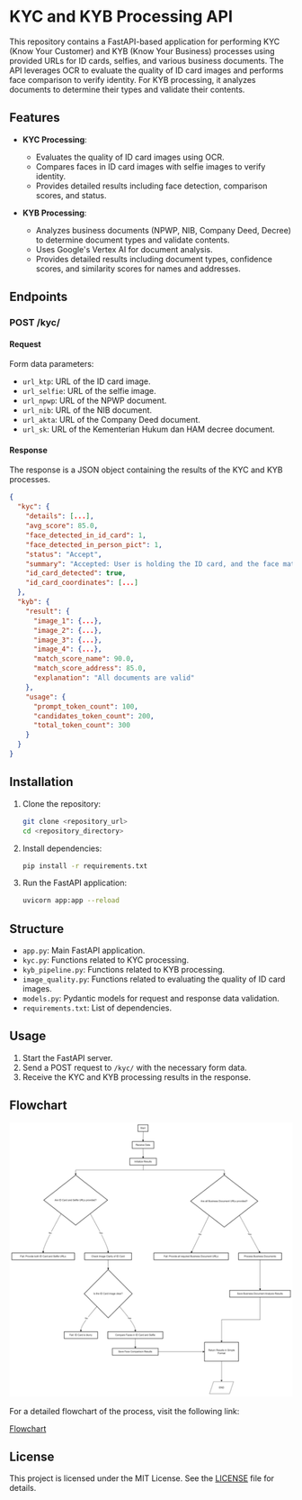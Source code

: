 # KYC and KYB Processing API

This repository contains a FastAPI-based application for performing KYC (Know Your Customer) and KYB (Know Your Business) processes using provided URLs for ID cards, selfies, and various business documents. The API leverages OCR to evaluate the quality of ID card images and performs face comparison to verify identity. For KYB processing, it analyzes documents to determine their types and validate their contents.

## Features

- **KYC Processing**:
  - Evaluates the quality of ID card images using OCR.
  - Compares faces in ID card images with selfie images to verify identity.
  - Provides detailed results including face detection, comparison scores, and status.

- **KYB Processing**:
  - Analyzes business documents (NPWP, NIB, Company Deed, Decree) to determine document types and validate contents.
  - Uses Google's Vertex AI for document analysis.
  - Provides detailed results including document types, confidence scores, and similarity scores for names and addresses.

## Endpoints

### POST /kyc/

#### Request

Form data parameters:

- `url_ktp`: URL of the ID card image.
- `url_selfie`: URL of the selfie image.
- `url_npwp`: URL of the NPWP document.
- `url_nib`: URL of the NIB document.
- `url_akta`: URL of the Company Deed document.
- `url_sk`: URL of the Kementerian Hukum dan HAM decree document.

#### Response

The response is a JSON object containing the results of the KYC and KYB processes.

```json
{
  "kyc": {
    "details": [...],
    "avg_score": 85.0,
    "face_detected_in_id_card": 1,
    "face_detected_in_person_pict": 1,
    "status": "Accept",
    "summary": "Accepted: User is holding the ID card, and the face matches.",
    "id_card_detected": true,
    "id_card_coordinates": [...]
  },
  "kyb": {
    "result": {
      "image_1": {...},
      "image_2": {...},
      "image_3": {...},
      "image_4": {...},
      "match_score_name": 90.0,
      "match_score_address": 85.0,
      "explanation": "All documents are valid"
    },
    "usage": {
      "prompt_token_count": 100,
      "candidates_token_count": 200,
      "total_token_count": 300
    }
  }
}
```

## Installation

1. Clone the repository:
    ```sh
    git clone <repository_url>
    cd <repository_directory>
    ```
2. Install dependencies:
    ```sh
    pip install -r requirements.txt
    ```
3. Run the FastAPI application:
    ```sh
    uvicorn app:app --reload
    ```

## Structure

- `app.py`: Main FastAPI application.
- `kyc.py`: Functions related to KYC processing.
- `kyb_pipeline.py`: Functions related to KYB processing.
- `image_quality.py`: Functions related to evaluating the quality of ID card images.
- `models.py`: Pydantic models for request and response data validation.
- `requirements.txt`: List of dependencies.

## Usage

1. Start the FastAPI server.
2. Send a POST request to `/kyc/` with the necessary form data.
3. Receive the KYC and KYB processing results in the response.

## Flowchart
![Flowchart](images/flowchart.png)

For a detailed flowchart of the process, visit the following link:

[Flowchart](https://drive.google.com/file/d/1xRekj-RxI770zezcPmMBZzK0vOjYHHDR/view?usp=sharing)

## License

This project is licensed under the MIT License. See the [LICENSE](LICENSE) file for details.

